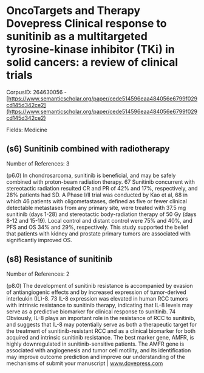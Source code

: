 # OncoTargets and Therapy Dovepress Clinical response to sunitinib as a multitargeted tyrosine-kinase inhibitor (TKi) in solid cancers: a review of clinical trials

CorpusID: 264630056 - [https://www.semanticscholar.org/paper/cede514596eaa484056e6799f029cd145d342ce2](https://www.semanticscholar.org/paper/cede514596eaa484056e6799f029cd145d342ce2)

Fields: Medicine

## (s6) Sunitinib combined with radiotherapy
Number of References: 3

(p6.0) In chondrosarcoma, sunitinib is beneficial, and may be safely combined with proton-beam radiation therapy. 67 Sunitinib concurrent with stereotactic radiation resulted CR and PR of 42% and 17%, respectively, and 28% patients had SD. A Phase I/II trial was conducted by Kao et al, 68 in which 46 patients with oligometastases, defined as five or fewer clinical detectable metastases from any primary site, were treated with 37.5 mg sunitinib (days 1-28) and stereotactic body-radiation therapy of 50 Gy (days 8-12 and 15-19). Local control and distant control were 75% and 40%, and PFS and OS 34% and 29%, respectively. This study supported the belief that patients with kidney and prostate primary tumors are associated with significantly improved OS.
## (s8) Resistance of sunitinib
Number of References: 2

(p8.0) The development of sunitinib resistance is accompanied by evasion of antiangiogenic effects and by increased expression of tumor-derived interleukin (IL)-8. 73 IL-8 expression was elevated in human RCC tumors with intrinsic resistance to sunitinib therapy, indicating that IL-8 levels may serve as a predictive biomarker for clinical response to sunitinib. 74 Obviously, IL-8 plays an important role in the resistance of RCC to sunitinib, and suggests that IL-8 may potentially serve as both a therapeutic target for the treatment of sunitinib-resistant RCC and as a clinical biomarker for both acquired and intrinsic sunitinib resistance. The best marker gene, AMFR, is highly downregulated in sunitinib-sensitive patients. The AMFR gene is associated with angiogenesis and tumor cell motility, and its identification may improve outcome prediction and improve our understanding of the mechanisms of submit your manuscript | www.dovepress.com
